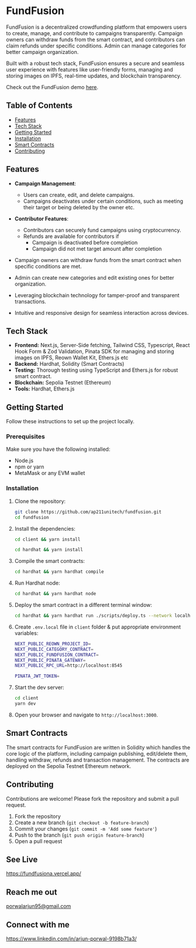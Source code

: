 # FundFusion

FundFusion is a decentralized crowdfunding platform that empowers users to create, manage, and contribute to campaigns transparently. Campaign owners can withdraw funds from the smart contract, and contributors can claim refunds under specific conditions. Admin can manage categories for better campaign organization.

Built with a robust tech stack, FundFusion ensures a secure and seamless user experience with features like user-friendly forms, managing and storing images on IPFS, real-time updates, and blockchain transparency.

Check out the FundFusion demo [here]().

## Table of Contents

- [Features](#features)
- [Tech Stack](#tech-stack)
- [Getting Started](#getting-started)
- [Installation](#installation)
- [Smart Contracts](#smart-contracts)
- [Contributing](#contributing)

## Features

- **Campaign Management**:

  - Users can create, edit, and delete campaigns.
  - Campaigns deactivates under certain conditions, such as meeting their target or being deleted by the owner etc.

- **Contributor Features**:

  - Contributors can securely fund campaigns using cryptocurrency.
  - Refunds are available for contributors if
    - Campaign is deactivated before completion
    - Campaign did not met target amount after completion

- Campaign owners can withdraw funds from the smart contract when specific conditions are met.
- Admin can create new categories and edit existing ones for better organization.
- Leveraging blockchain technology for tamper-proof and transparent transactions.
- Intuitive and responsive design for seamless interaction across devices.

## Tech Stack

- **Frontend:** Next.js, Server-Side fetching, Tailwind CSS, Typescript, React Hook Form & Zod Validation, Pinata SDK for managing and storing images on IPFS, Reown Wallet Kit, Ethers.js etc
- **Backend:** Hardhat, Solidity (Smart Contracts)
- **Testing:** Thorough testing using TypeScript and Ethers.js for robust smart contract.
- **Blockchain:** Sepolia Testnet (Ethereum)
- **Tools:** Hardhat, Ethers.js

## Getting Started

Follow these instructions to set up the project locally.

### Prerequisites

Make sure you have the following installed:

- Node.js
- npm or yarn
- MetaMask or any EVM wallet

### Installation

1. Clone the repository:

   ```bash
   git clone https://github.com/ap211unitech/fundfusion.git
   cd fundfusion
   ```

2. Install the dependencies:

   ```bash
   cd client && yarn install
   ```

   ```bash
   cd hardhat && yarn install
   ```

3. Compile the smart contracts:

   ```bash
   cd hardhat && yarn hardhat compile
   ```

4. Run Hardhat node:

   ```bash
   cd hardhat && yarn hardhat node
   ```

5. Deploy the smart contract in a different terminal window:

   ```bash
   cd hardhat && yarn hardhat run ./scripts/deploy.ts --network localhost
   ```

6. Create `.env.local` file in `client` folder & put appropriate environment variables:

   ```bash
   NEXT_PUBLIC_REOWN_PROJECT_ID=
   NEXT_PUBLIC_CATEGORY_CONTRACT=
   NEXT_PUBLIC_FUNDFUSION_CONTRACT=
   NEXT_PUBLIC_PINATA_GATEWAY=
   NEXT_PUBLIC_RPC_URL=http://localhost:8545

   PINATA_JWT_TOKEN=
   ```

7. Start the dev server:

   ```bash
   cd client
   yarn dev
   ```

8. Open your browser and navigate to `http://localhost:3000`.

## Smart Contracts

The smart contracts for FundFusion are written in Solidity which handles the core logic of the platform, including campaign publishing, edit/delete them, handling withdraw, refunds and transaction management. The contracts are deployed on the Sepolia Testnet Ethereum network.

## Contributing

Contributions are welcome! Please fork the repository and submit a pull request.

1. Fork the repository
2. Create a new branch (`git checkout -b feature-branch`)
3. Commit your changes (`git commit -m 'Add some feature'`)
4. Push to the branch (`git push origin feature-branch`)
5. Open a pull request

## See Live

https://fundfusiona.vercel.app/

## Reach me out

porwalarjun95@gmail.com

## Connect with me

https://www.linkedin.com/in/arjun-porwal-9198b71a3/
